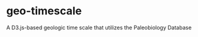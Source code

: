 geo-timescale
=============

A D3.js-based geologic time scale that utilizes the Paleobiology Database
